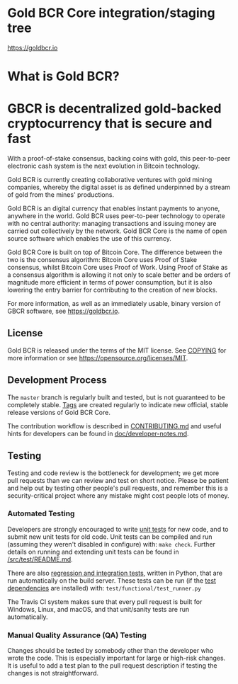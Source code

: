 Gold BCR Core integration/staging tree
=====================================

https://goldbcr.io

# What is Gold BCR?

# GBCR is decentralized gold-backed cryptocurrency that is secure and fast

With a proof-of-stake consensus, backing coins with gold, this peer-to-peer electronic cash system is the next evolution in Bitcoin technology.

Gold BCR is currently creating collaborative ventures with gold mining companies, whereby the digital asset is as defined underpinned by a stream of gold from the mines' productions.

Gold BCR is an digital currency that enables instant payments to
anyone, anywhere in the world. Gold BCR uses peer-to-peer technology to operate
with no central authority: managing transactions and issuing money are carried
out collectively by the network. Gold BCR Core is the name of open source
software which enables the use of this currency.

Gold BCR Core is built on top of Bitcoin Core. The difference between the two
is the consensus algorithm: Bitcoin Core uses Proof of Stake consensus, whilst
Bitcoin Core uses Proof of Work. Using Proof of Stake as a consensus algorithm is
allowing it not only to scale better and be orders of magnitude more efficient in
terms of power consumption, but it is also lowering the entry barrier for contributing
to the creation of new blocks.

For more information, as well as an immediately usable, binary version of
GBCR software, see https://goldbcr.io.

License
-------

Gold BCR is released under the terms of the MIT license. See [COPYING](COPYING) for more
information or see https://opensource.org/licenses/MIT.

Development Process
-------------------

The `master` branch is regularly built and tested, but is not guaranteed to be
completely stable. [Tags](https://github.com/gold-bcr/gold-bcr/tags) are created
regularly to indicate new official, stable release versions of Gold BCR Core.

The contribution workflow is described in [CONTRIBUTING.md](CONTRIBUTING.md)
and useful hints for developers can be found in [doc/developer-notes.md](doc/developer-notes.md).

Testing
-------

Testing and code review is the bottleneck for development; we get more pull
requests than we can review and test on short notice. Please be patient and help out by testing
other people's pull requests, and remember this is a security-critical project where any mistake might cost people
lots of money.

### Automated Testing

Developers are strongly encouraged to write [unit tests](src/test/README.md) for new code, and to
submit new unit tests for old code. Unit tests can be compiled and run
(assuming they weren't disabled in configure) with: `make check`. Further details on running
and extending unit tests can be found in [/src/test/README.md](/src/test/README.md).

There are also [regression and integration tests](/test), written
in Python, that are run automatically on the build server.
These tests can be run (if the [test dependencies](/test) are installed) with: `test/functional/test_runner.py`

The Travis CI system makes sure that every pull request is built for Windows, Linux, and macOS, and that unit/sanity tests are run automatically.

### Manual Quality Assurance (QA) Testing

Changes should be tested by somebody other than the developer who wrote the
code. This is especially important for large or high-risk changes. It is useful
to add a test plan to the pull request description if testing the changes is
not straightforward.
